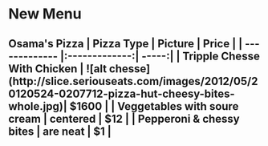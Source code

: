 <h1> New Menu 
<h2> Osama's Pizza 
| Pizza Type                     | Picture       | Price  |
| -------------                  |:-------------:| -----:|
| Tripple Chesse With Chicken    | ![alt chesse](http://slice.seriouseats.com/images/2012/05/20120524-0207712-pizza-hut-cheesy-bites-whole.jpg)| $1600 |
| Veggetables with soure cream   | centered      |   $12 |
| Pepperoni & chessy bites       | are neat       |    $1 |
